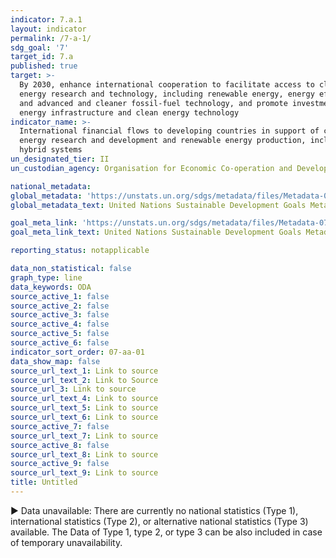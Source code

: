 ```yaml
---
indicator: 7.a.1
layout: indicator
permalink: /7-a-1/
sdg_goal: '7'
target_id: 7.a
published: true
target: >-
  By 2030, enhance international cooperation to facilitate access to clean
  energy research and technology, including renewable energy, energy efficiency
  and advanced and cleaner fossil-fuel technology, and promote investment in
  energy infrastructure and clean energy technology
indicator_name: >-
  International financial flows to developing countries in support of clean
  energy research and development and renewable energy production, including in
  hybrid systems
un_designated_tier: II
un_custodian_agency: Organisation for Economic Co-operation and Development (OECD)

national_metadata:
global_metadata: 'https://unstats.un.org/sdgs/metadata/files/Metadata-07-0a-01.pdf'
global_metadata_text: United Nations Sustainable Development Goals Metadata (PDF 111 KB)

goal_meta_link: 'https://unstats.un.org/sdgs/metadata/files/Metadata-07-0a-01.pdf'
goal_meta_link_text: United Nations Sustainable Development Goals Metadata (PDF 111 KB)

reporting_status: notapplicable

data_non_statistical: false
graph_type: line
data_keywords: ODA
source_active_1: false
source_active_2: false
source_active_3: false
source_active_4: false
source_active_5: false
source_active_6: false
indicator_sort_order: 07-aa-01
data_show_map: false
source_url_text_1: Link to source
source_url_text_2: Link to Source
source_url_3: Link to source
source_url_text_4: Link to source
source_url_text_5: Link to source
source_url_text_6: Link to source
source_active_7: false
source_url_text_7: Link to source
source_active_8: false
source_url_text_8: Link to source
source_active_9: false
source_url_text_9: Link to source
title: Untitled
---
```

▶ Data unavailable: There are currently no national statistics (Type 1), international statistics (Type 2), or alternative national statistics (Type 3) available. The Data of Type 1, type 2, or type 3 can be also included in case of temporary unavailability.

